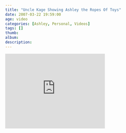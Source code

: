 ```yaml
---
title: "Uncle Kage Showing Ashley the Ropes Of Toys"
date: 2007-03-22 19:59:00
age: video
categories: [Ashley, Personal, Videos]
tags: []
thumb: 
album: 
description: 
---
```


<iframe src="https://onedrive.live.com/embed?cid=F443C8FEC5D6FFCE&resid=F443C8FEC5D6FFCE%21196&authkey=AG7ZRQ25aiezExs" width="320" height="240" frameborder="0" scrolling="no" allowfullscreen></iframe>